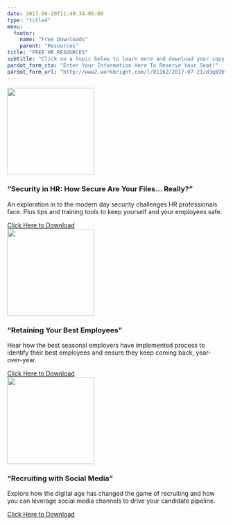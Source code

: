 ```yaml
---
date: 2017-06-20T11:49:34-06:00
type: "titled"
menu:
  footer:
    name: "Free Downloads"
    parent: "Resources"
title: "FREE HR RESOURCES"
subtitle: "Click on a topic below to learn more and download your copy!"
pardot_form_cta: "Enter Your Information Here To Reserve Your Seat!"
pardot_form_url: "http://www2.workbright.com/l/81162/2017-07-21/d3q69b"
---
```


<div class='paper'>
  <div class='row'>
    <div class='col-lg-4 col-md-12 col-sm-12'>
      <div class='text-center'><img src="/images/landing/security-in-hr-paperback.png" height="200px"></div>
      <h3>“Security in HR: How Secure Are Your Files… Really?”</h3>      
      <p>An exploration in to the modern day security challenges HR professionals face. Plus tips and training tools to keep yourself and your employees safe.</p>
      <a href="/security-in-hr">Click Here to Download</a>
    </div>
    <div class='col-lg-4 col-md-12 col-sm-12'>
      <div class='text-center'><img src="/images/landing/retention-flipbook.png" height="200px"></div>
      <h3>“Retaining Your Best Employees”</h3>
      <p>Hear how the best seasonal employers have implemented process to identify their best employees and ensure they keep coming back, year-over-year.</p>
      <a href="/retention">Click Here to Download</a>
    </div>
    <div class='col-lg-4 col-md-12 col-sm-12'>
      <div class='text-center'><img src="/images/landing/socialrecruiting-paperback.png" height="200px"></div>
      <h3>“Recruiting with Social Media”</h3>
      <p>Explore how the digital age has changed the game of recruiting and how you can leverage social media channels to drive your candidate pipeline.</p>
      <a href="/socialrecruiting">Click Here to Download</a>
    </div>
  </div>
</div>
